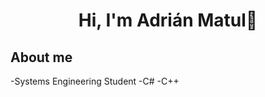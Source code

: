 <h1 align = "center"> Hi, I'm Adrián Matul👋 </h1>

## About me

-Systems Engineering Student
-C#
-C++

<!--
**afmatul/afmatul** is a ✨ _special_ ✨ repository because its `README.md` (this file) appears on your GitHub profile.

Here are some ideas to get you started:

- Systems Engineering Student
- C#
- C++
